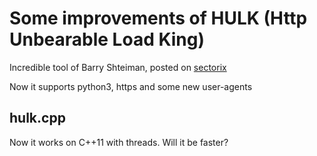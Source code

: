 Some improvements of HULK (Http Unbearable Load King)
=====================================================

Incredible tool of Barry Shteiman, posted on [sectorix](http://www.sectorix.com/2012/05/17/hulk-web-server-dos-tool/)

Now it supports python3, https and some new user-agents


hulk.cpp
--------

Now it works on C++11 with threads. Will it be faster?
